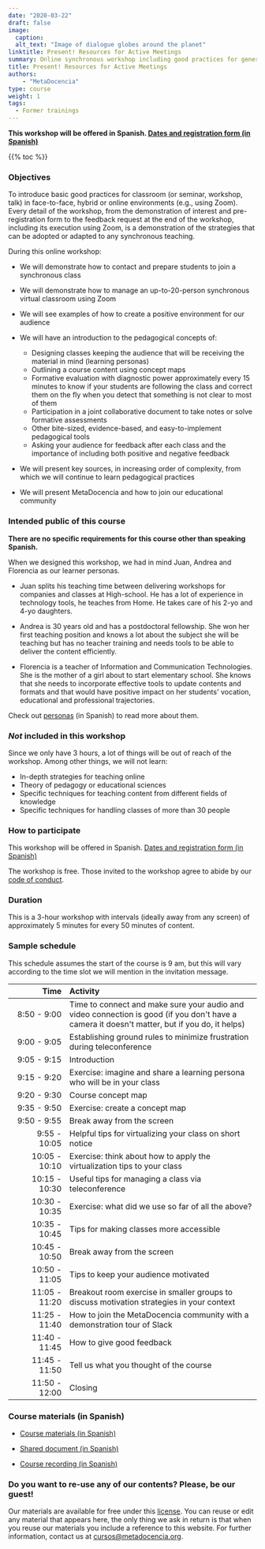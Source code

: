 ```yaml
---
date: "2020-03-22"
draft: false
image:
  caption: 
  alt_text: "Image of dialogue globes around the planet"
linktitle: Present! Resources for Active Meetings
summary: Online synchronous workshop including good practices for general teaching spaces. 
title: Present! Resources for Active Meetings
authors: 
    - "MetaDocencia"
type: course
weight: 1
tags:
  - Former trainings
---
```


**This workshop will be offered in Spanish. [Dates and registration form (in Spanish)](https://www.metadocencia.org/curso/intro-abc-online/)**

{{% toc %}}

### Objectives 

To introduce basic good practices for classroom (or seminar, workshop, talk) in face-to-face, hybrid or online environments (e.g., using Zoom). Every detail of the workshop, from the demonstration of interest and pre-registration form to the feedback request at the end of the workshop, including its execution using Zoom, is a demonstration of the strategies that can be adopted or adapted to any synchronous teaching.

During this online workshop:

* We will demonstrate how to contact and prepare students to join a synchronous class

* We will demonstrate how to manage an up-to-20-person synchronous virtual classroom using Zoom

* We will see examples of how to create a positive environment for our audience

* We will have an introduction to the pedagogical concepts of:  
  - Designing classes keeping the audience that will be receiving the material in mind (learning personas)
  - Outlining a course content using concept maps
  - Formative evaluation with diagnostic power approximately every 15 minutes to know if your students are following the class and correct them on the fly when you detect that something is not clear to most of them
  - Participation in a joint collaborative document to take notes or solve formative assessments
  - Other bite-sized, evidence-based, and easy-to-implement pedagogical tools
  - Asking your audience for feedback after each class and the importance of including both positive and negative feedback

* We will present key sources, in increasing order of complexity, from which we will continue to learn pedagogical practices

* We will present MetaDocencia and how to join our educational community

### Intended public of this course

**There are no specific requirements for this course other than speaking Spanish.**

When we designed this workshop, we had in mind Juan, Andrea and Florencia as our learner personas.

* Juan splits his teaching time between delivering workshops for companies and classes at High-school. He has a lot of experience in technology tools, he teaches from Home. He takes care of his 2-yo and 4-yo daughters. 

* Andrea is 30 years old and has a postdoctoral fellowship. She won her first teaching position and knows a lot about the subject she will be teaching but has no teacher training and needs tools to be able to deliver the content efficiently.

* Florencia is a teacher of Information and Communication Technologies. She is the mother of a girl about to start elementary school. She knows that she needs to incorporate effective tools to update contents and formats and that would have positive impact on her students' vocation, educational and professional trajectories. 
 
Check out [personas](https://metadocencia.netlify.app/personas/) (in Spanish) to read more about them.

### _Not_ included in this workshop

Since we only have 3 hours, a lot of things will be out of reach of the workshop. Among other things, we will not learn:

* In-depth strategies for teaching online
* Theory of pedagogy or educational sciences
* Specific techniques for teaching content from different fields of knowledge
* Specific techniques for handling classes of more than 30 people

### How to participate 

This workshop will be offered in Spanish. [Dates and registration form (in Spanish)](https://www.metadocencia.org/curso/intro-abc-online/)

The workshop is free. Those invited to the workshop agree to abide by our [code of conduct](https://metadocencia.org/cdc/). 

### Duration

This is a 3-hour workshop with intervals (ideally away from any screen) of approximately 5 minutes for every 50 minutes of content.

### Sample schedule 

This schedule assumes the start of the course is 9 am, but this will vary according to the time slot we will mention in the invitation message.

| Time | Activity |
| ------:|:----------- |
| <img width="150"/> 8:50 - 9:00 | Time to connect and make sure your audio and video connection is good (if you don't have a camera it doesn't matter, but if you do, it helps) |
|9:00 - 9:05 | Establishing ground rules to minimize frustration during teleconference |
|9:05 - 9:15 | Introduction |
|9:15 - 9:20 | Exercise: imagine and share a learning persona who will be in your class |
|9:20 - 9:30 | Course concept map |
|9:35 - 9:50 | Exercise: create a concept map |
|9:50 - 9:55 | Break away from the screen |
|9:55 - 10:05 | Helpful tips for virtualizing your class on short notice |
|10:05 - 10:10| Exercise: think about how to apply the virtualization tips to your class |
|10:15 - 10:30| Useful tips for managing a class via teleconference |
|10:30 - 10:35| Exercise: what did we use so far of all the above? |
|10:35 - 10:45| Tips for making classes more accessible|
|10:45 - 10:50| Break away from the screen |
|10:50 - 11:05| Tips to keep your audience motivated |
|11:05 - 11:20| Breakout room exercise in smaller groups to discuss motivation strategies in your context |
|11:25 - 11:40| How to join the MetaDocencia community with a demonstration tour of Slack |
|11:40 - 11:45| How to give good feedback |
|11:45 - 11:50| Tell us what you thought of the course |
|11:50 - 12:00| Closing |

### Course materials (in Spanish)

* [Course materials (in Spanish)](https://www.metadocencia.org/curso/intro-abc-online/)

* [Shared document (in Spanish)](https://drive.google.com/file/d/1m2kjzw2JyhAvvMkcGeV2HJqXGCCVPvnT/view?usp=sharing)

* [Course recording (in Spanish)](https://youtu.be/P0kK6SsAImA)

### Do you want to re-use any of our contents? Please, be our guest!

Our materials are available for free under this [license](https://creativecommons.org/licenses/by/4.0/deed.es). You can reuse or edit any material that appears here, the only thing we ask in return is that when you reuse our materials you include a reference to this website. For further information, contact us at [cursos@metadocencia.org](mailto:cursos@metadocencia.org).
